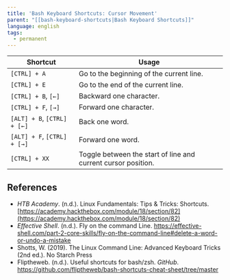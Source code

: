 ```yaml
---
title: 'Bash Keyboard Shortcuts: Cursor Movement' 
parent: "[[bash-keyboard-shortcuts|Bash Keyboard Shortcuts]]"
language: english
tags:
  - permanent
---
```



| Shortcut                    | Usage                                                         |
| --------------------------- | ------------------------------------------------------------- |
| `[CTRL] + A`                | Go to the beginning of the current line.                      |
| `[CTRL] + E`                | Go to the end of the current line.                            |
| `[CTRL] + B`, `[←]`         | Backward one character.                                       |
| `[CTRL] + F`, `[→]`         | Forward one character.                                        |
| `[ALT] + B`, `[CTRL] + [←]` | Back one word.                                                |
| `[ALT] + F`, `[CTRL] + [→]` | Forward one word.                                             |
| `[CTRL] + XX`               | Toggle between the start of line and current cursor position. |

## References

- _HTB Academy_. (n.d.). <span class="reference-title">Linux Fundamentals: Tips & Tricks: Shortcuts</span>. [https://academy.hackthebox.com/module/18/section/82](https://academy.hackthebox.com/module/18/section/82)
- _Effective Shell_. (n.d.). <span class="reference-title">Fly on the command Line</span>. https://effective-shell.com/part-2-core-skills/fly-on-the-command-line#delete-a-word-or-undo-a-mistake
- Shotts, W. (2019). <span class="reference-title">The Linux Command Line: Advanced Keyboard Tricks (2nd ed.)</span>. No Starch Press
- Fliptheweb. (n.d.). <span class="reference-title">Useful shortcuts for bash/zsh</span>. _GitHub_. https://github.com/fliptheweb/bash-shortcuts-cheat-sheet/tree/master
